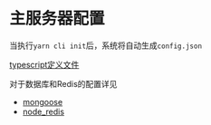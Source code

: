 # 主服务器配置
当执行`yarn cli init`后，系统将自动生成`config.json`

[typescript定义文件](https://github.com/ZhangZisu/perilla/blob/master/src/interfaces/system.ts)

对于数据库和Redis的配置详见
 - [mongoose](https://mongoosejs.com/docs/connections.html)
 - [node_redis](https://github.com/NodeRedis/node_redis#options-object-properties)
